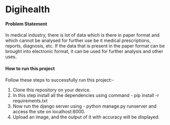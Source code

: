 # Digihealth

#### Problem Statement
In medical industry, there is lot of data which is there in paper format and which cannot be analysed for further use be it medical prescriptions, reports, diagnosis, etc. If the data that is present in the paper format can be brought into electronic format, it can be used for further analysis and other uses.

#### How to run this project
Follow these steps to successfully run this project:-
1. Clone this repository on your device.
2. In this step install all the dependencies using command - pip install -r requirements.txt
3. Now run the django server using - python manage.py runserver and access the site on localhost:8000.
4. Upload an image, and the output of it with accuracy will be displayed.
